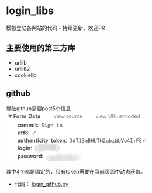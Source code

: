 # login_libs
模拟登陆各网站的代码 - 持续更新，欢迎PR

## 主要使用的第三方库
* urllib
* urllib2
* cookielib

## github
登陆github需要post5个信息  
![](./screenshots/1.png)

其中4个都是固定的，只有token需要在当前页面中动态获取。

* 代码：
[login_github.py](login_github.py)
